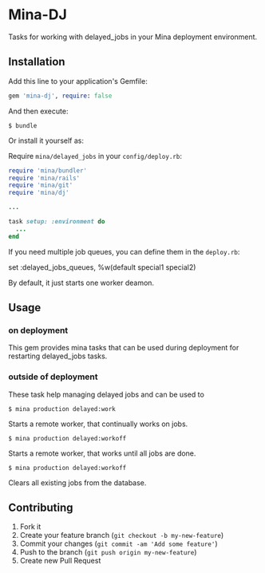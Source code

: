 # Mina-DJ

Tasks for working with delayed_jobs in your Mina deployment environment.

## Installation

Add this line to your application's Gemfile:

```rb
gem 'mina-dj', require: false
```

And then execute:

```shell
$ bundle
```

Or install it yourself as:


Require `mina/delayed_jobs` in your `config/deploy.rb`:

```rb
require 'mina/bundler'
require 'mina/rails'
require 'mina/git'
require 'mina/dj'

...

task setup: :environment do
  ...
end
```

If you need multiple job queues, you can define them in the `deploy.rb`:

set :delayed_jobs_queues, %w(default special1 special2)

By default, it just starts one worker deamon.

## Usage

### on deployment

This gem provides mina tasks that can be used during deployment for restarting delayed_jobs tasks.




### outside of deployment

These task help managing delayed jobs and can be used to

```shell
$ mina production delayed:work
```

Starts a remote worker, that continually works on jobs.

```shell
$ mina production delayed:workoff
```

Starts a remote worker, that works until all jobs are done.

```shell
$ mina production delayed:workoff
```

Clears all existing jobs from the database.

## Contributing

1. Fork it
2. Create your feature branch (`git checkout -b my-new-feature`)
3. Commit your changes (`git commit -am 'Add some feature'`)
4. Push to the branch (`git push origin my-new-feature`)
5. Create new Pull Request
